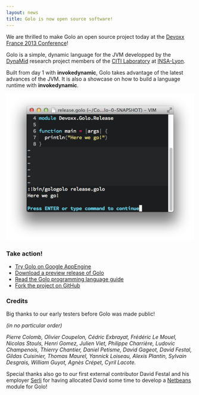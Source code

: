 ```yaml
---
layout: news
title: Golo is now open source software!
---
```


We are thrilled to make Golo an open source project today at the
[Devoxx France 2013 Conference](http://www.devoxx.fr/)!

Golo is a simple, dynamic language for the JVM developped by the [DynaMid](http://dynamid.citi-lab.fr/)
research project members of the [CITI Laboratory](http://www.citi-lab.fr/) at
[INSA-Lyon](http://www.insa-lyon.fr/).

Built from day 1 with **invokedynamic**, Golo takes advantage of the
latest advances of the JVM. It is also a showcase on how to build a language runtime with **invokedynamic**.

![Golo now open source](/images/posts/golo-opensource.png)

### Take action!

* [Try Golo on Google AppEngine](http://golo-console.appspot.com/)
* [Download a preview release of Golo](/download/)
* [Read the Golo programming language guide](/documentation/next/)
* [Fork the project on GitHub](https://github.com/golo-lang/golo-lang)


### Credits

Big thanks to our early testers before Golo was made public!

*(in no particular order)*

*Pierre Colomb, Olivier Coupelon, Cédric Exbrayat, Frédéric Le Mouel, Nicolas Stouls, Henri Gomez,
Julien Viet, Philippe Charrière, Ludovic Champenois, Thierry Chantier, Daniel Petisme, David Gageot, 
David Festal, Gildas Cuisinier, Thomas Maurel, Yannick Loiseau, Alexis Plantin, Sylvain Desgrais, 
William Guyot, Agnès Crépet, Cyril Lacote.*

Special thanks also go to our first external contributor David Festal and his employer
[Serli](http://www.serli.com/) for having allocated David some time to develop
a [Netbeans](http://netbeans.org/) module for Golo!

